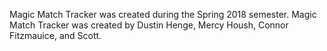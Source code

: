 Magic Match Tracker was created during the Spring 2018 semester. Magic Match Tracker was created by Dustin Henge, Mercy Housh, Connor Fitzmauice, and Scott.
